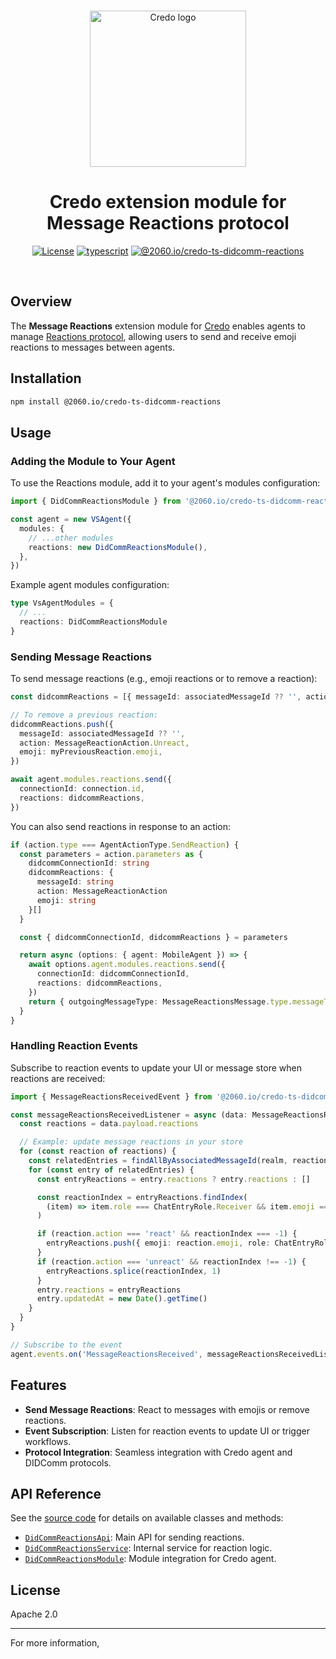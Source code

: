 <p align="center">
  <br />
  <img
    alt="Credo logo"
    src="https://github.com/openwallet-foundation/credo-ts/blob/c7886cb8377ceb8ee4efe8d264211e561a75072d/images/credo-logo.png"
    height="250px"
  />
</p>
<h1 align="center"><b>Credo extension module for Message Reactions protocol</b></h1>
<p align="center">
  <a
    href="https://raw.githubusercontent.com/openwallet-foundation/credo-ts-ext/main/LICENSE"
    ><img
      alt="License"
      src="https://img.shields.io/badge/License-Apache%202.0-blue.svg"
  /></a>
  <a href="https://www.typescriptlang.org/"
    ><img
      alt="typescript"
      src="https://img.shields.io/badge/%3C%2F%3E-TypeScript-%230074c1.svg"
  /></a>
  <a href="https://www.npmjs.com/package/@2060.io/credo-ts-didcomm-reactions"
    ><img
      alt="@2060.io/credo-ts-didcomm-reactions"
      src="https://img.shields.io/npm/v/@2060.io/credo-ts-didcomm-reactions"
  /></a>
</p>
<br />

## Overview

The **Message Reactions** extension module for [Credo](https://github.com/openwallet-foundation/credo-ts) enables agents to manage [Reactions protocol](https://didcomm.org/reactions/1.0/), allowing users to send and receive emoji reactions to messages between agents.

## Installation

```bash
npm install @2060.io/credo-ts-didcomm-reactions
```

## Usage

### Adding the Module to Your Agent

To use the Reactions module, add it to your agent's modules configuration:

```typescript
import { DidCommReactionsModule } from '@2060.io/credo-ts-didcomm-reactions'

const agent = new VSAgent({
  modules: {
    // ...other modules
    reactions: new DidCommReactionsModule(),
  },
})
```

Example agent modules configuration:

```typescript
type VsAgentModules = {
  // ...
  reactions: DidCommReactionsModule
}
```

### Sending Message Reactions

To send message reactions (e.g., emoji reactions or to remove a reaction):

```typescript
const didcommReactions = [{ messageId: associatedMessageId ?? '', action: MessageReactionAction.React, emoji }]

// To remove a previous reaction:
didcommReactions.push({
  messageId: associatedMessageId ?? '',
  action: MessageReactionAction.Unreact,
  emoji: myPreviousReaction.emoji,
})

await agent.modules.reactions.send({
  connectionId: connection.id,
  reactions: didcommReactions,
})
```

You can also send reactions in response to an action:

```typescript
if (action.type === AgentActionType.SendReaction) {
  const parameters = action.parameters as {
    didcommConnectionId: string
    didcommReactions: {
      messageId: string
      action: MessageReactionAction
      emoji: string
    }[]
  }

  const { didcommConnectionId, didcommReactions } = parameters

  return async (options: { agent: MobileAgent }) => {
    await options.agent.modules.reactions.send({
      connectionId: didcommConnectionId,
      reactions: didcommReactions,
    })
    return { outgoingMessageType: MessageReactionsMessage.type.messageTypeUri }
  }
}
```

### Handling Reaction Events

Subscribe to reaction events to update your UI or message store when reactions are received:

```typescript
import { MessageReactionsReceivedEvent } from '@2060.io/credo-ts-didcomm-reactions'

const messageReactionsReceivedListener = async (data: MessageReactionsReceivedEvent) => {
  const reactions = data.payload.reactions

  // Example: update message reactions in your store
  for (const reaction of reactions) {
    const relatedEntries = findAllByAssociatedMessageId(realm, reaction.messageId)
    for (const entry of relatedEntries) {
      const entryReactions = entry.reactions ? entry.reactions : []

      const reactionIndex = entryReactions.findIndex(
        (item) => item.role === ChatEntryRole.Receiver && item.emoji === reaction.emoji,
      )

      if (reaction.action === 'react' && reactionIndex === -1) {
        entryReactions.push({ emoji: reaction.emoji, role: ChatEntryRole.Receiver })
      }
      if (reaction.action === 'unreact' && reactionIndex !== -1) {
        entryReactions.splice(reactionIndex, 1)
      }
      entry.reactions = entryReactions
      entry.updatedAt = new Date().getTime()
    }
  }
}

// Subscribe to the event
agent.events.on('MessageReactionsReceived', messageReactionsReceivedListener)
```

## Features

- **Send Message Reactions**: React to messages with emojis or remove reactions.
- **Event Subscription**: Listen for reaction events to update UI or trigger workflows.
- **Protocol Integration**: Seamless integration with Credo agent and DIDComm protocols.

## API Reference

See the [source code](./src/) for details on available classes and methods:

- [`DidCommReactionsApi`](./src/DidCommReactionsApi.ts): Main API for sending reactions.
- [`DidCommReactionsService`](./src/services/DidCommReactionsService.ts): Internal service for reaction logic.
- [`DidCommReactionsModule`](./src/DidCommReactionsModule.ts): Module integration for Credo agent.

## License

Apache 2.0

---

For more information,
